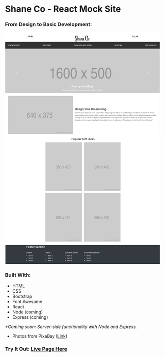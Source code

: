 # Shane Co - React Mock Site

### From Design to Basic Development:

![Image](https://github.com/kmalillos/shaneco-handlebars/blob/master/public/assets/imgs/shaneco-design.png)

### Built With:
* HTML
* CSS
* Bootstrap
* Font Awesome
* React
* Node (coming)
* Express (coming)

<i>*Coming soon: Server-side functionality with Node and Express.</i>

* Photos from PixaBay ([Link](https://pixabay.com/))

### Try It Out: [Live Page Here](https://shaneco-react.herokuapp.com/)
